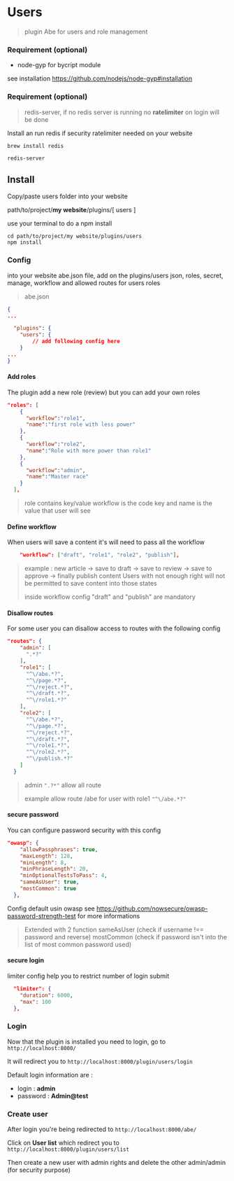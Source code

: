 # Users

> plugin Abe for users and role management

### Requirement (optional)

- node-gyp for bycript module

see installation https://github.com/nodejs/node-gyp#installation

### Requirement (optional)

> redis-server, if no redis server is running no **ratelimiter** on login will be done

Install an run redis if security ratelimiter needed on your website

```shell
brew install redis
```

```shell
redis-server
```

## Install

Copy/paste users folder into your website

path/to/project/**my website**/plugins/[ users ]

use your terminal to do a npm install

```shell
cd path/to/project/my website/plugins/users
npm install
```

### Config

into your website abe.json file, add on the plugins/users json, roles, secret, manage, workflow and allowed routes for users roles

> abe.json

```json
{
...

  "plugins": {
    "users": {
    	// add following config here
    }
...
}
```

#### Add roles

The plugin add a new role (review) but you can add your own roles

```json
"roles": [
    {
      "workflow":"role1",
      "name":"first role with less power"
    },
    {
      "workflow":"role2",
      "name":"Role with more power than role1"
    },
    {
      "workflow":"admin",
      "name":"Master race"
    }
  ],
```

> role contains key/value workflow is the code key and name is the value that user will see

#### Define workflow

When users will save a content it's will need to pass all the workflow

```json
	"workflow": ["draft", "role1", "role2", "publish"],
```

> example : new article -> save to draft -> save to review -> save to approve -> finally publish content
> Users with not enough right will not be permitted to save content into those states
> 
> inside workflow config "draft" and "publish" are mandatory

#### Disallow routes

For some user you can disallow access to routes with the following config

```json
"routes": {
    "admin": [
      ".*?"
    ],
    "role1": [
      "^\/abe.*?",
      "^\/page.*?",
      "^\/reject.*?",
      "^\/draft.*?",
      "^\/role1.*?"
    ],
    "role2": [
      "^\/abe.*?",
      "^\/page.*?",
      "^\/reject.*?",
      "^\/draft.*?",
      "^\/role1.*?",
      "^\/role2.*?",
      "^\/publish.*?"
    ]
  }
```
> admin ```".?*"``` allow all route
> 
> example allow route /abe for user with role1 ```"^\/abe.*?"```

#### secure password

You can configure password security with this config

```json
"owasp": {
    "allowPassphrases": true,
    "maxLength": 128,
    "minLength": 8,
    "minPhraseLength": 20,
    "minOptionalTestsToPass": 4,
    "sameAsUser": true,
    "mostCommon": true
  },
```

Config default usin owasp see https://github.com/nowsecure/owasp-password-strength-test for more informations

> Extended with 2 function
> sameAsUser (check if username !== password and reverse)
> mostCommon (check if password isn't into the list of most common password used)

#### secure login

limiter config help you to restrict number of login submit

```json
  "limiter": {
    "duration": 6000,
    "max": 100
  },
```

### Login

Now that the plugin is installed you need to login, go to ```http://localhost:8000/```

It will redirect you to ```http://localhost:8000/plugin/users/login```

Default login information are :

- login : **admin**
- password : **Admin@test**


### Create user

After login you're being redirected to ```http://localhost:8000/abe/```

Click on **User list** which redirect you to ```http://localhost:8000/plugin/users/list```

Then create a new user with admin rights and delete the other admin/admin (for security purpose)
